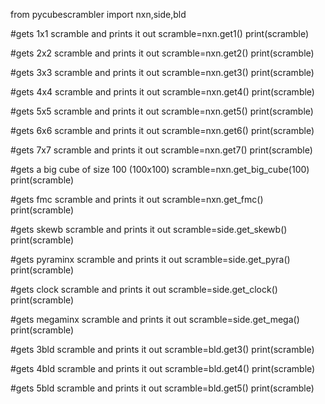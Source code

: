 from pycubescrambler import nxn,side,bld

#gets 1x1 scramble and prints it out
scramble=nxn.get1()
print(scramble)

#gets 2x2 scramble and prints it out
scramble=nxn.get2()
print(scramble)

#gets 3x3 scramble and prints it out
scramble=nxn.get3()
print(scramble)

#gets 4x4 scramble and prints it out
scramble=nxn.get4()
print(scramble)

#gets 5x5 scramble and prints it out
scramble=nxn.get5()
print(scramble)

#gets 6x6 scramble and prints it out
scramble=nxn.get6()
print(scramble)

#gets 7x7 scramble and prints it out
scramble=nxn.get7()
print(scramble)

#gets a big cube of size 100 (100x100)
scramble=nxn.get_big_cube(100)
print(scramble)

#gets fmc scramble and prints it out
scramble=nxn.get_fmc()
print(scramble)

#gets skewb scramble and prints it out
scramble=side.get_skewb()
print(scramble)

#gets pyraminx scramble and prints it out
scramble=side.get_pyra()
print(scramble)

#gets clock scramble and prints it out
scramble=side.get_clock()
print(scramble)

#gets megaminx scramble and prints it out
scramble=side.get_mega()
print(scramble)

#gets 3bld scramble and prints it out
scramble=bld.get3()
print(scramble)

#gets 4bld scramble and prints it out
scramble=bld.get4()
print(scramble)

#gets 5bld scramble and prints it out
scramble=bld.get5()
print(scramble)
